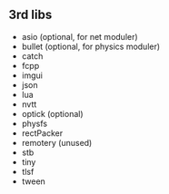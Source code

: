 ## 3rd libs
 * asio     (optional, for net moduler)
 * bullet   (optional, for physics moduler)
 * catch
 * fcpp
 * imgui
 * json
 * lua
 * nvtt    
 * optick   (optional)
 * physfs
 * rectPacker
 * remotery (unused)
 * stb
 * tiny
 * tlsf
 * tween
